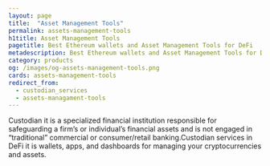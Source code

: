 ```yaml
---
layout: page
title:  "Asset Management Tools"
permalink: assets-management-tools
h1title: Asset Management Tools
pagetitle: Best Ethereum wallets and Asset Management Tools for DeFi    
metadescription: Best Ethereum wallets and Asset Management Tools for DeFi. Custodian services in DeFi it is wallets, apps, and dashboards for managing your cryptocurrencies and assets.
category: products
og: /images/og-assets-management-tools.png
cards: assets-management-tools
redirect_from:
  - custodian_services
  - assets-managament-tools
---
```


Custodian it is a specialized financial institution responsible for safeguarding a firm’s or individual’s financial assets and is not engaged in “traditional” commercial or consumer/retail banking.Custodian services in DeFi it is wallets, apps, and dashboards for managing your cryptocurrencies and assets.
